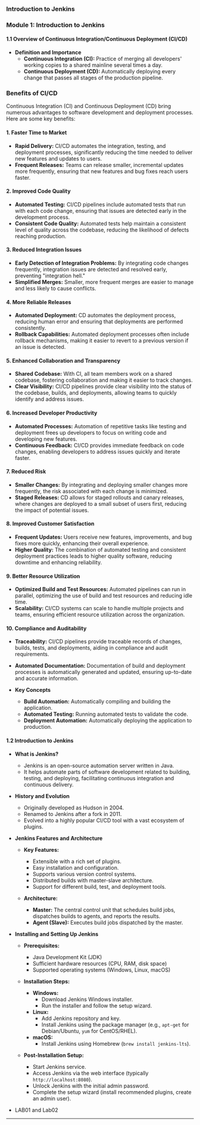 ### Introduction to Jenkins

### Module 1: Introduction to Jenkins

#### 1.1 Overview of Continuous Integration/Continuous Deployment (CI/CD)
- **Definition and Importance**
  - **Continuous Integration (CI):** Practice of merging all developers' working copies to a shared mainline several times a day.
  - **Continuous Deployment (CD):** Automatically deploying every change that passes all stages of the production pipeline.

### Benefits of CI/CD

Continuous Integration (CI) and Continuous Deployment (CD) bring numerous advantages to software development and deployment processes. Here are some key benefits:

#### 1. Faster Time to Market
- **Rapid Delivery:** CI/CD automates the integration, testing, and deployment processes, significantly reducing the time needed to deliver new features and updates to users.
- **Frequent Releases:** Teams can release smaller, incremental updates more frequently, ensuring that new features and bug fixes reach users faster.

#### 2. Improved Code Quality
- **Automated Testing:** CI/CD pipelines include automated tests that run with each code change, ensuring that issues are detected early in the development process.
- **Consistent Code Quality:** Automated tests help maintain a consistent level of quality across the codebase, reducing the likelihood of defects reaching production.

#### 3. Reduced Integration Issues
- **Early Detection of Integration Problems:** By integrating code changes frequently, integration issues are detected and resolved early, preventing "integration hell."
- **Simplified Merges:** Smaller, more frequent merges are easier to manage and less likely to cause conflicts.

#### 4. More Reliable Releases
- **Automated Deployment:** CD automates the deployment process, reducing human error and ensuring that deployments are performed consistently.
- **Rollback Capabilities:** Automated deployment processes often include rollback mechanisms, making it easier to revert to a previous version if an issue is detected.

#### 5. Enhanced Collaboration and Transparency
- **Shared Codebase:** With CI, all team members work on a shared codebase, fostering collaboration and making it easier to track changes.
- **Clear Visibility:** CI/CD pipelines provide clear visibility into the status of the codebase, builds, and deployments, allowing teams to quickly identify and address issues.

#### 6. Increased Developer Productivity
- **Automated Processes:** Automation of repetitive tasks like testing and deployment frees up developers to focus on writing code and developing new features.
- **Continuous Feedback:** CI/CD provides immediate feedback on code changes, enabling developers to address issues quickly and iterate faster.

#### 7. Reduced Risk
- **Smaller Changes:** By integrating and deploying smaller changes more frequently, the risk associated with each change is minimized.
- **Staged Releases:** CD allows for staged rollouts and canary releases, where changes are deployed to a small subset of users first, reducing the impact of potential issues.

#### 8. Improved Customer Satisfaction
- **Frequent Updates:** Users receive new features, improvements, and bug fixes more quickly, enhancing their overall experience.
- **Higher Quality:** The combination of automated testing and consistent deployment practices leads to higher quality software, reducing downtime and enhancing reliability.

#### 9. Better Resource Utilization
- **Optimized Build and Test Resources:** Automated pipelines can run in parallel, optimizing the use of build and test resources and reducing idle time.
- **Scalability:** CI/CD systems can scale to handle multiple projects and teams, ensuring efficient resource utilization across the organization.

#### 10. Compliance and Auditability
- **Traceability:** CI/CD pipelines provide traceable records of changes, builds, tests, and deployments, aiding in compliance and audit requirements.
- **Automated Documentation:** Documentation of build and deployment processes is automatically generated and updated, ensuring up-to-date and accurate information.


- **Key Concepts**
  - **Build Automation:** Automatically compiling and building the application.
  - **Automated Testing:** Running automated tests to validate the code.
  - **Deployment Automation:** Automatically deploying the application to production.

#### 1.2 Introduction to Jenkins
- **What is Jenkins?**
  - Jenkins is an open-source automation server written in Java.
  - It helps automate parts of software development related to building, testing, and deploying, facilitating continuous integration and continuous delivery.

- **History and Evolution**
  - Originally developed as Hudson in 2004.
  - Renamed to Jenkins after a fork in 2011.
  - Evolved into a highly popular CI/CD tool with a vast ecosystem of plugins.

- **Jenkins Features and Architecture**
  - **Key Features:**
    - Extensible with a rich set of plugins.
    - Easy installation and configuration.
    - Supports various version control systems.
    - Distributed builds with master-slave architecture.
    - Support for different build, test, and deployment tools.

  - **Architecture:**
    - **Master:** The central control unit that schedules build jobs, dispatches builds to agents, and reports the results.
    - **Agent (Slave):** Executes build jobs dispatched by the master.

- **Installing and Setting Up Jenkins**
  - **Prerequisites:**
    - Java Development Kit (JDK)
    - Sufficient hardware resources (CPU, RAM, disk space)
    - Supported operating systems (Windows, Linux, macOS)
  - **Installation Steps:**
    - **Windows:**
      - Download Jenkins Windows installer.
      - Run the installer and follow the setup wizard.
    - **Linux:**
      - Add Jenkins repository and key.
      - Install Jenkins using the package manager (e.g., `apt-get` for Debian/Ubuntu, `yum` for CentOS/RHEL).
    - **macOS:**
      - Install Jenkins using Homebrew (`brew install jenkins-lts`).

  - **Post-Installation Setup:**
    - Start Jenkins service.
    - Access Jenkins via the web interface (typically `http://localhost:8080`).
    - Unlock Jenkins with the initial admin password.
    - Complete the setup wizard (install recommended plugins, create an admin user).



- LAB01 and Lab02
---

